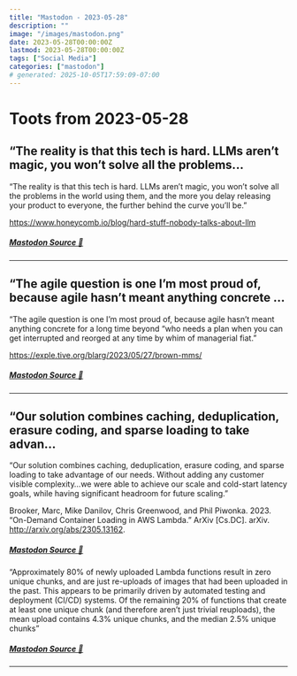 ```yaml
---
title: "Mastodon - 2023-05-28"
description: ""
image: "/images/mastodon.png"
date: 2023-05-28T00:00:00Z
lastmod: 2023-05-28T00:00:00Z
tags: ["Social Media"]
categories: ["mastodon"]
# generated: 2025-10-05T17:59:09-07:00
---
```


# Toots from 2023-05-28

## “The reality is that this tech is hard. LLMs aren’t magic, you won’t solve all the problems...

“The reality is that this tech is hard. LLMs aren’t magic, you won’t solve all the problems in the world using them, and the more you delay releasing your product to everyone, the further behind the curve you’ll be.”

<https://www.honeycomb.io/blog/hard-stuff-nobody-talks-about-llm>

##### [Mastodon Source 🐘](https://hachyderm.io/@mweagle/110444776494469255)

---

## “The agile question is one I’m most proud of, because agile hasn’t meant anything concrete ...

“The agile question is one I’m most proud of, because agile hasn’t meant anything concrete for a long time beyond “who needs a plan when you can get interrupted and reorged at any time by whim of managerial fiat.”

<https://exple.tive.org/blarg/2023/05/27/brown-mms/>

##### [Mastodon Source 🐘](https://hachyderm.io/@mweagle/110444683673679449)

---

## “Our solution combines caching, deduplication, erasure coding, and sparse loading to take advan...

“Our solution combines caching, deduplication, erasure coding, and sparse loading to take advantage of our needs. Without adding any customer visible complexity…we were able to achieve our scale and cold-start latency goals, while having significant headroom for future scaling.”

Brooker, Marc, Mike Danilov, Chris Greenwood, and Phil Piwonka. 2023. “On-Demand Container Loading in AWS Lambda.” ArXiv [Cs.DC]. arXiv. <http://arxiv.org/abs/2305.13162>.

##### [Mastodon Source 🐘](https://hachyderm.io/@mweagle/110444394823332000)

“Approximately 80% of newly uploaded Lambda functions result in zero unique chunks, and are just re-uploads of images that had been uploaded in the past. This appears to be primarily driven by automated testing and deployment (CI/CD) systems. Of the remaining 20% of functions that create at least one unique chunk (and therefore aren’t just trivial reuploads), the mean upload contains 4.3% unique chunks, and the median 2.5% unique chunks”

##### [Mastodon Source 🐘](https://hachyderm.io/@mweagle/110444409849007020)

---

